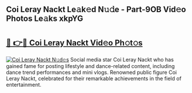 ## Coi Leray Nackt Le𝚊k𝚎d N𝚞𝚍e - Part-9OB Vid𝚎o Photos Le𝚊ks xkpYG

# <h2><a href="http://fb2kvn.evod.top/?m=Coi+Leray+Nackt">🔗 👉🔴 Coi Leray Nackt Vid𝚎o Ph𝚘t𝚘s</a></h2>

[![Coi Leray Nackt N𝚞d𝚎s](https://i.imgur.com/8V9OHl7.gif)](http://fb2kvn.evod.top/?m=Coi+Leray+Nackt)
Social media star Coi Leray Nackt who has gained fame for posting lifestyle and dance-related content, including dance trend performances and mini vlogs. Renowned public figure Coi Leray Nackt, celebrated for their remarkable achievements in the field of entertainment. 
